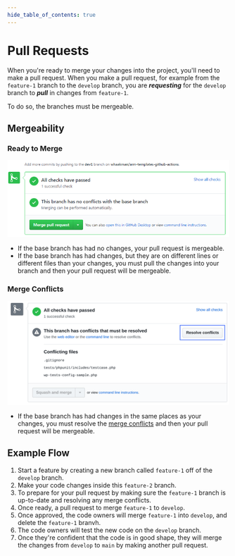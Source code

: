 ```yaml
---
hide_table_of_contents: true
---
```


# Pull Requests

When you're ready to merge your changes into the project, you'll need to make a pull request. When you make a pull request, for example from the `feature-1` branch to the `develop` branch, you are **_requesting_** for the `develop` branch to **_pull_** in changes from `feature-1`.

To do so, the branches must be mergeable.

## Mergeability

### Ready to Merge

![No Conflicts](./assets/no-conflicts.png)

- If the base branch has had no changes, your pull request is mergeable.
- If the base branch has had changes, but they are on different lines or different files than your changes, you must pull the changes into your branch and then your pull request will be mergeable.

### Merge Conflicts

![Conflicts](./assets/conflicts.png)

- If the base branch has had changes in the same places as your changes, you must resolve the [merge conflicts](https://docs.github.com/en/pull-requests/collaborating-with-pull-requests/addressing-merge-conflicts/about-merge-conflicts) and then your pull request will be mergeable.

## Example Flow

1. Start a feature by creating a new branch called `feature-1` off of the `develop` branch.
2. Make your code changes inside this `feature-2` branch.
3. To prepare for your pull request by making sure the `feature-1` branch is up-to-date and resolving any merge conflicts.
4. Once ready, a pull request to merge `feature-1` to `develop`.
5. Once approved, the code owners will merge `feature-1` into `develop`, and delete the `feature-1` branvh.
6. The code owners will test the new code on the `develop` branch.
7. Once they're confident that the code is in good shape, they will merge the changes from `develop` to `main` by making another pull request.

